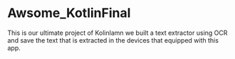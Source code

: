 # Awsome_KotlinFinal
This is our ultimate project of Kolinlamn 
we built a text extractor using OCR and save the text that is extracted in the devices that equipped with this app.
